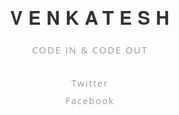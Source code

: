 <!DOCTYPE html>
<html>
    <head>
        <title>Venkatesh Ellaboina.</title>
        <meta http-equiv="Content-Type" content="text/html; charset=UTF-8">
        <meta name="viewport" content="initial-scale=1, maximum-scale=1, user-scalable=no">
        <link href='http://fonts.googleapis.com/css?family=Open+Sans|Montserrat:700' rel='stylesheet' type='text/css'>
        <style>
            html, body {
                overflow: hidden;
                margin: 0;
            }
            body {
                font-family: 'Open Sans', 'Helvetica Neue', 'Hiragino Sans GB', 'LiHei Pro', Arial, sans-serif;
                color: #333;
            }
            #wrapper {
                position: absolute;
                left: 0;
                width: 320px;
                text-align: center;
                top: 50%;
                left: 50%;
                margin-left: -160px;
                margin-top: -160px;
                -webkit-user-select: none;
                -moz-user-select: none;
                user-select: none;
            }
            h1 {
                font-family: 'Montserrat', 'Helvetica Neue', Arial, sans-serif;
                font-weight: 700;
                font-size: 30px;
                letter-spacing: 9px;
                text-transform: uppercase;
                margin: 12px 0;
                left: 4px;
            }
            h2 {
                color: #999;
                font-weight: normal;
                font-size: 15px;
                letter-spacing: .12em;
                margin-bottom: 30px;
                left: 3px;
            }
            h1, h2 {
                position: relative;
            }
            p {
                font-size: 14px;
                line-height: 2em;
                margin: 0;
                letter-spacing: 2px;
            }
            canvas {
                position: absolute;
                top: 0;
                left: 0;
                z-index: 0;
                width: 100%;
                height: 100%;
                pointer-events: none;
            }
            a {
                color: #999;
                text-decoration: none;
                transition: color .2s ease;
            }
            a:hover {
                color: #f33;
            }
        </style>
    </head>
    <body>
        <div id="wrapper">
            <h1>Venkatesh</h1>
            <h2>CODE IN &amp; CODE OUT&nbsp;</h2>
            <p><a href="https://twitter.com/Venkatesh_Virat" target="_blank">Twitter</a></p>
            <p><a href="https://www.facebook.com/venkateshyadav.ellaboina" target="_blank">Facebook</a></p>
        </div>
        <canvas></canvas>
        <script>
            document.addEventListener('touchmove', function (e) {
                e.preventDefault()
            })
            var c = document.getElementsByTagName('canvas')[0],
                x = c.getContext('2d'),
                pr = window.devicePixelRatio || 1,
                w = window.innerWidth,
                h = window.innerHeight,
                f = 90,
                q,
                m = Math,
                r = 0,
                u = m.PI*2,
                v = m.cos,
                z = m.random
            c.width = w*pr
            c.height = h*pr
            x.scale(pr, pr)
            x.globalAlpha = 0.6
            function i(){
                x.clearRect(0,0,w,h)
                q=[{x:0,y:h*.7+f},{x:0,y:h*.7-f}]
                while(q[1].x<w+f) d(q[0], q[1])
            }
            function d(i,j){   
                x.beginPath()
                x.moveTo(i.x, i.y)
                x.lineTo(j.x, j.y)
                var k = j.x + (z()*2-0.25)*f,
                    n = y(j.y)
                x.lineTo(k, n)
                x.closePath()
                r-=u/-50
                x.fillStyle = '#'+(v(r)*127+128<<16 | v(r+u/3)*127+128<<8 | v(r+u/3*2)*127+128).toString(16)
                x.fill()
                q[0] = q[1]
                q[1] = {x:k,y:n}
            }
            function y(p){
                var t = p + (z()*2-1.1)*f
                return (t>h||t<0) ? y(p) : t
            }
            document.onclick = i
            document.ontouchstart = i
            i()
        </script>
    </body>
</html>
